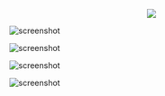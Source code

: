 <p align="center">
  <img src="https://i.imgur.com/9S2gy68.png" />
</p>


                                      
![screenshot](https://i.imgur.com/PmlvblF.png)

![screenshot](https://i.imgur.com/LfB5Yqt.png)

![screenshot](https://i.imgur.com/rrxdcv6.png)

![screenshot](https://i.imgur.com/IFDjo9l.png)

